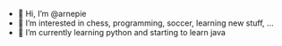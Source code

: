 - 👋 Hi, I’m @arnepie
- 👀 I’m interested in chess, programming, soccer, learning new stuff, ...
- 🌱 I’m currently learning python and starting to learn java

<!---
arnepie/arnepie is a ✨ special ✨ repository because its `README.md` (this file) appears on your GitHub profile.
You can click the Preview link to take a look at your changes.
--->
